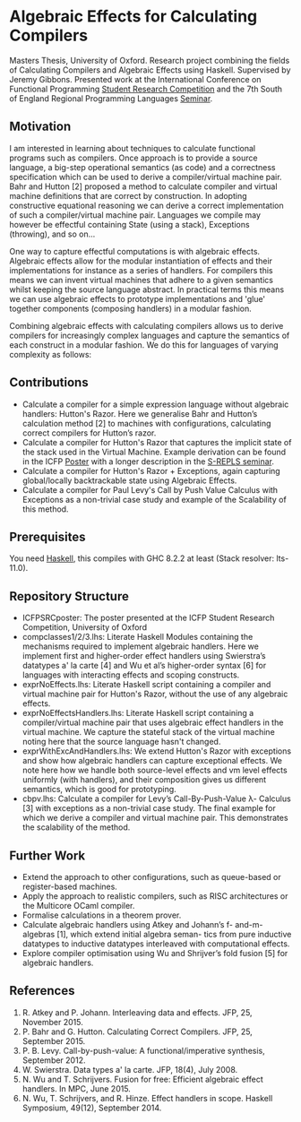 # Algebraic Effects for Calculating Compilers

Masters Thesis, University of Oxford. Research project combining the fields of Calculating Compilers and Algebraic Effects using Haskell. Supervised by Jeremy Gibbons. Presented work at the International Conference on Functional Programming [Student Research Competition](ICFPSRCposter.pdf) and the 7th South of England Regional Programming Languages [Seminar](https://github.com/lukeg101/Talks/blob/master/AlgbraicEffectsCalculatingCompilers.pdf).

## Motivation 
I am interested in learning about techniques to calculate functional programs such as compilers. Once approach is to provide a source language, a big-step operational semantics (as code) and a correctness specification which can be used to derive a compiler/virtual machine pair. Bahr and Hutton [2] proposed a method to calculate compiler and virtual machine definitions that are correct by construction. In adopting constructive equational reasoning we can derive a correct implementation of such a compiler/virtual machine pair. Languages we compile may however be effectful containing State (using a stack), Exceptions (throwing), and so on...

One way to capture effectful computations is with algebraic effects. Algebraic effects allow for the modular instantiation of effects and their implementations for instance as a series of handlers. For compilers this means we can invent virtual machines that adhere to a given semantics whilst keeping the source language abstract. In practical terms this means we can use algebraic effects to prototype implementations and 'glue' together components (composing handlers) in a modular fashion.

Combining algebraic effects with calculating compilers allows us to derive compilers for increasingly complex languages and capture the semantics of each construct in a modular fashion. We do this for languages of varying complexity as follows:

## Contributions

- Calculate a compiler for a simple expression language without algebraic handlers: Hutton's Razor. Here we generalise Bahr and Hutton’s calculation method [2] to machines with configurations, calculating correct compilers for Hutton’s razor.
- Calculate a compiler for Hutton's Razor that captures the implicit state of the stack used in the Virtual Machine. Example derivation can be found in the ICFP [Poster](ICFPSRCposter.pdf) with a longer description in the [S-REPLS seminar](https://github.com/lukeg101/Talks/blob/master/AlgbraicEffectsCalculatingCompilers.pdf).
- Calculate a compiler for Hutton's Razor + Exceptions, again capturing global/locally backtrackable state using Algebraic Effects.
- Calculate a compiler for Paul Levy's Call by Push Value Calculus with Exceptions as a non-trivial case study and example of the Scalability of this method.

## Prerequisites
You need [Haskell](https://www.haskell.org/), this compiles with GHC 8.2.2 at least (Stack resolver: lts-11.0).

## Repository Structure
- ICFPSRCposter: The poster presented at the ICFP Student Research Competition, University of Oxford
- compclasses1/2/3.lhs: Literate Haskell Modules containing the mechanisms required to implement algebraic handlers. Here we implement first and higher-order effect handlers using Swierstra’s datatypes a' la carte [4] and Wu et al’s higher-order syntax [6] for languages with interacting effects and scoping constructs.
- exprNoEffects.lhs: Literate Haskell script containing a compiler and virtual machine pair for Hutton's Razor, without the use of any algebraic effects.
- exprNoEffectsHandlers.lhs: Literate Haskell script containing a compiler/virtual machine pair that uses algebraic effect handlers in the virtual machine. We capture the stateful stack of the virtual machine noting here that the source language hasn't changed.
- exprWithExcAndHandlers.lhs: We extend Hutton's Razor with exceptions and show how algebraic handlers can capture exceptional effects. We note here how we handle both source-level effects and vm level effects uniformly (with handlers), and their composition gives us different semantics, which is good for prototyping.
- cbpv.lhs: Calculate a compiler for Levy’s Call-By-Push-Value λ- Calculus [3] with exceptions as a non-trivial case study. The final example for which we derive a compiler and virtual machine pair. This demonstrates the scalability of the method.

## Further Work
- Extend the approach to other configurations, such as queue-based or register-based machines.
- Apply the approach to realistic compilers, such as RISC architectures or the Multicore OCaml compiler.
- Formalise calculations in a theorem prover.
- Calculate algebraic handlers using Atkey and Johann’s f- and-m-algebras [1], which extend initial algebra seman- tics from pure inductive datatypes to inductive datatypes interleaved with computational effects.
- Explore compiler optimisation using Wu and Shrijver’s fold fusion [5] for algebraic handlers.

## References
1. R. Atkey and P. Johann. Interleaving data and effects. JFP, 25, November 2015.
2. P. Bahr and G. Hutton. Calculating Correct Compilers. JFP, 25, September 2015.
3. P. B. Levy. Call-by-push-value: A functional/imperative synthesis, September 2012.
4. W. Swierstra. Data types a' la carte. JFP, 18(4), July 2008.
5. N. Wu and T. Schrijvers. Fusion for free: Efficient algebraic effect handlers. In MPC, June 2015.
6. N. Wu, T. Schrijvers, and R. Hinze. Effect handlers in scope. Haskell Symposium, 49(12), September 2014.

